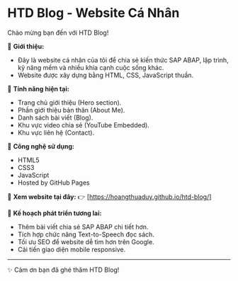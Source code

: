 # HTD Blog - Website Cá Nhân

Chào mừng bạn đến với HTD Blog!

🌟 **Giới thiệu:**
- Đây là website cá nhân của tôi để chia sẻ kiến thức SAP ABAP, lập trình, kỹ năng mềm và nhiều khía cạnh cuộc sống khác.
- Website được xây dựng bằng HTML, CSS, JavaScript thuần.

🌟 **Tính năng hiện tại:**
- Trang chủ giới thiệu (Hero section).
- Phần giới thiệu bản thân (About Me).
- Danh sách bài viết (Blog).
- Khu vực video chia sẻ (YouTube Embedded).
- Khu vực liên hệ (Contact).

🌟 **Công nghệ sử dụng:**
- HTML5
- CSS3
- JavaScript
- Hosted by GitHub Pages

🌟 **Xem website tại đây:**
👉 [https://hoangthuaduy.github.io/htd-blog/]

🌟 **Kế hoạch phát triển tương lai:**
- Thêm bài viết chia sẻ SAP ABAP chi tiết hơn.
- Tích hợp chức năng Text-to-Speech đọc sách.
- Tối ưu SEO để website dễ tìm hơn trên Google.
- Cải tiến giao diện mobile responsive.

---

✨ Cảm ơn bạn đã ghé thăm HTD Blog!
